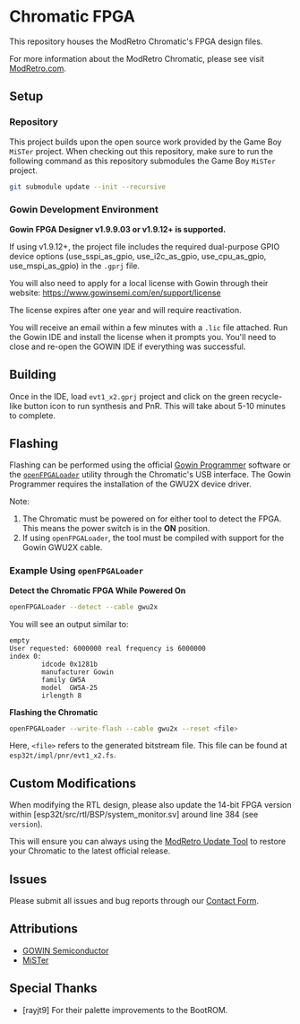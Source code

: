 # Chromatic FPGA
This repository houses the ModRetro Chromatic's FPGA design files.

For more information about the ModRetro Chromatic, please see visit [ModRetro.com](https://modretro.com/).

## Setup

### Repository

This project builds upon the open source work provided by the Game Boy `MiSTer` project. When checking out this repository, make sure to run the following command as this repository submodules the Game Boy `MiSTer` project.

```bash
git submodule update --init --recursive
```

### Gowin Development Environment

**Gowin FPGA Designer v1.9.9.03 or v1.9.12+ is supported.**

If using v1.9.12+, the project file includes the required dual-purpose GPIO device options (use_sspi_as_gpio, use_i2c_as_gpio, use_cpu_as_gpio, use_mspi_as_gpio) in the `.gprj` file.

You will also need to apply for a local license with Gowin through their website:
https://www.gowinsemi.com/en/support/license

The license expires after one year and will require reactivation.

You will receive an email within a few minutes with a `.lic` file attached. Run the Gowin IDE and install the license when it prompts you. You'll need to close and re-open the GOWIN IDE if everything was successful.

## Building
Once in the IDE, load `evt1_x2.gprj` project and click on the green recycle-like button icon to run synthesis and PnR. This will take about 5-10 minutes to complete.

## Flashing
Flashing can be performed using the official [Gowin Programmer](https://www.gowinsemi.com/en/) software or the [`openFPGALoader`](https://github.com/trabucayre/openFPGALoader) utility through the Chromatic's USB interface. The Gowin Programmer requires the installation of the GWU2X device driver.

Note:
1. The Chromatic must be powered on for either tool to detect the FPGA. This means the power switch is in the **ON** position.
2. If using `openFPGALoader`, the tool must be compiled with support for the Gowin GWU2X cable.

### Example Using `openFPGALoader`
**Detect the Chromatic FPGA While Powered On**
```bash
openFPGALoader --detect --cable gwu2x
```

You will see an output similar to:
```
empty
User requested: 6000000 real frequency is 6000000
index 0:
        idcode 0x1281b
        manufacturer Gowin
        family GW5A
        model  GW5A-25
        irlength 8
```

**Flashing the Chromatic**

```bash
openFPGALoader --write-flash --cable gwu2x --reset <file>
```

Here, `<file>` refers to the generated bitstream file. This file can be found at `esp32t/impl/pnr/evt1_x2.fs`.

## Custom Modifications

When modifying the RTL design, please also update the 14-bit FPGA version within [esp32t/src/rtl/BSP/system_monitor.sv] around line 384 (see `version`).

This will ensure you can always using the [ModRetro Update Tool](https://modretro.com/pages/downloads#mrupdater) to restore your Chromatic to the latest official release.

## Issues
Please submit all issues and bug reports through our [Contact Form](https://modretro.com/pages/contact).

## Attributions
- [GOWIN Semiconductor](https://www.gowinsemi.com/en/)
- [MiSTer](https://github.com/MiSTer-devel/Gameboy_MiSTer)

## Special Thanks
- [rayjt9] For their palette improvements to the BootROM.
